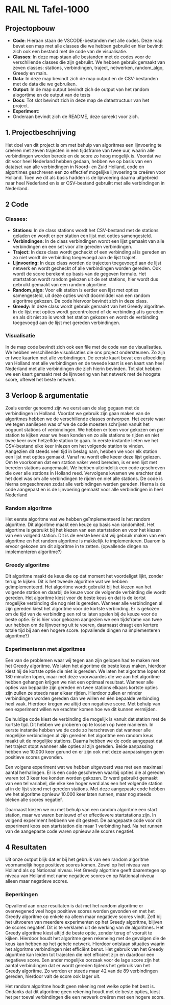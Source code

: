 # RAIL NL Tafel-1000


## Projectopbouw

- **Code**: Hieraan staan de VSCODE-bestanden met alle codes. Deze map bevat een map met alle classes die we hebben gebruikt en hier bevindt zich ook een bestand met de code van de visualisatie.
- **Classes**: In deze map staan alle bestanden met de codes voor de verschillende classes die zijn gebruikt. We hebben gebruik gemaakt van zeven classes: stations, verbindingen, traject, netwerken, random_algo, Greedy en main. 
- **Data**: In deze map bevindt zich de map output en de CSV-bestanden met de data die we gebruiken.
- **Output**: In de map output bevindt zich de output van het random alogortime en de output van de tests
- **Docs**: Tot slot bevindt zich in deze map de datastructuur van het project.
- **Experiment**: 
- Onderaan bevindt zich de README, deze spreekt voor zich.

## 1. Projectbeschrijving

Het doel van dit project is om met behulp van algoritmes een lijnvoering te creëren met zeven trajecten in een tijdsframe van twee uur, waarin alle verbindingen worden berede en de score zo hoog mogelijk is. 
Voordat we dit voor heel Nederland hebben gedaan, hebben we op basis van een datatset van alle verbindingen in Noord- en Zuid Holland, code en algortimes geschreven een zo effectief mogelijke lijnvoering te creëren voor Holland. Toen we dit als basis hadden is de lijnvoering daarna uitgebreid naar heel Nederland en is er CSV-bestand gebruikt met alle verbindingen in Nederland. 

## 2 Code

### Classes:
- **Stations:** In de class stations wordt het CSV-bestand met de stations geladen en wordt er per station een lijst met opties samengesteld. 
- **Verbindingen:** In de class verbindingen wordt een lijst gemaakt van alle verbindingen en een set voor alle gereden verbindingen. 
- **Traject:** In deze class wordt gecheckt of een verbinding al is gereden en zo niet wordt de verbinding toegevoegd aan de lijst trajcet.
- **Lijnvoering:** In deze class worden de trajecten toegevoegd aan de lijst netwerk en wordt gecheckt of alle verbindingen worden gereden. Ook wordt de score berekent op basis van de gegeven formule. Het startstation wordt random gekozen uit de set stations, hier wordt dus gebruikt gemaakt van een random algortime.
- **Random_algo:** Voor elk station is eerder een lijst met opties samengesteld, uit deze opties wordt doormiddel van een random algoritme gekozen. De code hiervoor bevindt zich in deze class.
- **Greedy:** In deze class wordt gebruik gemaakt van het Greedy algoritme. In de lijst met opties wordt gecontroleerd of de verbinding al is gereden en als dit niet zo is wordt het station gekozen en wordt de verbinding toegevoegd aan de lijst met gereden verbindingen.

### Visualisatie

In de map code bevindt zich ook een file met de code van de visualisaties. We hebben verschillende visualisaties die ons project ondersteunen. Zo zijn er twee kaarten met alle verbindingen. De eerste kaart bevat een afbeelding van Holland met alle verbindingen en de tweede kaart is een kaart van heel Nederland met alle verbindingen die zich hierin bevinden. Tot slot hebben we een kaart gemaakt met de lijnvoering van het netwerk met de hoogste score, oftewel het beste netwerk. 

## 3 Verloop & argumentatie

Zoals eerder genoemd zijn we eerst aan de slag gegaan met de verbindingen in Holland. Voordat we gebruik zijn gaan maken van de algoritmes hebben we de verschillende classes ontworpen. Het eerste waar we tegen aanliepen was of we de code moesten schrijven vanuit het oogpunt stations of verbindingen. We hebben er toen voor gekozen om per station te kijken waar we heen konden en zo alle stations te rijden en niet twee keer over hetzelfde station te gaan. In eerste instantie lieten we het CSV-bestand elke keer inlezen om het volgende station te vinden. Aangezien dit steeds veel tijd in beslag nam, hebben we voor elk station een lijst met opties gemaakt. Vanaf nu wordt elke keeer deze lijst gelezen. Om te voorkomen dat een station vaker werd bereden, is er een lijst met bereden stations aangemaakt. We hebben uiteindelijk een code geschreven die over alle stations in Holland reed. Vervolgens kwamen we erachter dat het doel was om alle verbindingen te rijden en niet alle stations. De code is hierna omgeschreven zodat alle verbindingen werden gereden. Hierna is de code aangepast en is de lijnvoering gemaakt voor alle verbindingen in heel Nederland

### Random algoritme

Het eerste algoritme wat we hebben geïmplementeerd is het random algoritme. Dit algoritme maakt een keuze op basis van randomiteit. Het algortime is gebruikt bij het kiezen van een startstation en voor het kiezen van een volgend station. Dit is de eerste keer dat wij gebruik maken van een algoritme en het random algoritme is makkelijk te implementeren. Daarom is ervoor gekozen om dit algoritme in te zetten. (opvallende dingen na implementeren algoritme?)

### Greedy algoritme

Dit algoritme maakt de keus die op dat moment het voordeligst lijkt, zonder terug te kijken. Dit is het tweede algoritme wat we hebben geïmplementeerd. Het algoritme wordt gebruikt bij het kiezen van het volgende station en daarbij de keuze voor de volgende verbinding die wordt gereden. Het algoritme kiest voor de beste keus en dat is de kortst mogelijke verbinding die nog niet is gereden. Wanneer alle verbindingen al zijn gereden kiest het algoritme voor de kortste verbinding. Er is gekozen om de tijd van de verbinding een rol te laten spelen bij de keuze voor de beste optie. Er is hier voor gekozen aangezien we een tijdsframe van twee uur hebben om de lijnvoering uit te voeren, daarnaast draagt een kortere totale tijd bij aan een hogere score. (opvallende dingen na implementeren algoritme?)

### Experimenteren met algoritmes

Een van de problemen waar wij tegen aan zijn gelopen had te maken met het Greedy algoritme. We laten het algoritme de beste keus maken, hierdoor kiest hij de kortste optie die niet is gereden. We laten het algoritme lopen tot 180 minuten lopen, maar met deze voorwaardes die we aan het algoritme hebben gehangen krijgen we niet een optimaal resultaat. Wanneer alle opties van bepaalde zijn gereden en  twee stations elkaars kortste opties zijn zullen ze steeds naar elkaar rijden. Hierdoor zullen er minder verbindingen worden gereden dan we willen en één bepaalde verbinding heel vaak. Hierdoor kregen we altijd een negatieve score. Met behulp van een experiment willen we erachter komen hoe we dit kunnen vermijden.

De huidige code kiest de verbinding die mogelijk is vanuit dat station met de kortste tijd. Dit hebben we proberen op te lossen op twee manieren. In eerste instantie hebben we de code zo herschreven dat wanneer alle mogelijke verbindingen al zijn gereden het algoritme een random keus maakt uit de mogelijke stations. Daarna hebben we de code aangepast dat het traject stopt wanneer alle opties al zijn gereden. Beide aanpassing hebben we 10.000 keer gerund en er zijn ook met deze aanpassingen geen positieve scores gevonden. 

Een volgens experiment wat we hebben uitgevoerd was met een maximaal aantal herhalingen. Er is een code geschreven waarbij opties die al gereden waren tot 3 keer toe konden worden gekozen. Er werd gebruikt gemaakt van een tel variabel, die elke kee hoger werd alas een het volgende station al in de lijst stond met gereden stations. Met deze aangepaste code hebben we het algoritme opnieuw 10.000 keer laten runnen, maar nog steeds bleken alle scores negatief. 

Daarnaast kiezen we nu met behulp van een random algoritme een start station, maar we waren benieuwd of er effectievere startstations zijn. In volgend experiment hebbenn we dit gestest. De aangepaste code voor dit experiment koos een startstation die maar 1 verbinding had. Na het runnen van de aangepaste code waren opnieuw alle scores negatief. 

## 4 Resultaten 

Uit onze output blijk dat er bij het gebruik van een random algoritme voornamelijk hoge positieve scores komen. Zowel op het niveau van Holland als op Nationaal niveau. Het Greedy algortime geeft daarentegen op niveau van Holland met name negatieve scores en op Nationaal niveua alleen maar negatieve scores. 

### Beperkingen

Opvallend aan onze resultaten is dat met het random algoritme er overwegened veel hoge positieve scores worden gevonden en met het Greedy algoritme op enkele na alleen maar negatieve scores vindt. Zelf bij het uitvoeren van meerdere experimenten op het Greedy algoritme, blijven de scores negatief. Dit is te verklaren uit de werking van de algoritmes. Het Greedy algoritme kiest altijd de beste optie, zonder terug of vooruit te kijken. Hierdoor houdt het algoritme geen rekeneing met de gevolgen die de keus kan hebben op het gehele netwerk. Hierdoor ontstaan situaties waarin het algoritme verbindingen niet efficiënt benut. Het gebruik van het Greedy algoritme kan leiden tot trajecten die niet efficiënt zijn en daardoor een negatieve score. Een ander mogelijke oorzaak voor de lage score zijn het aantal verbindingen dat er wordt gereden tijdens het gebruik van het Greedy algoritme. Zo worden er steeds maar 42 van de 89 verbindingen gereden, hierdoor valt de score ook lager uit. 

Het random algoritme houdt geen rekening met welke optie het best is. Ondanks dat dit algoritme geen rekening houdt met de beste opties, kiest het per toeval verbindingen die een netwerk creëren met een hogere score. 
